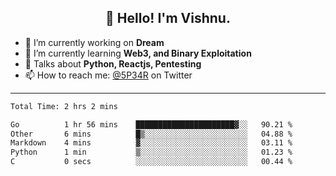 <h2 align="center">👋 Hello! I'm Vishnu.</h2>


- 🔭 I’m currently working on **Dream**
- 🌱 I’m currently learning **Web3, and Binary Exploitation**
- 💬 Talks about **Python, Reactjs, Pentesting**
- 📫 How to reach me: [@5P34R](https://twitter.com/Vishnu27302693) on Twitter

---
<!--START_SECTION:waka-->

```txt
Total Time: 2 hrs 2 mins

Go          1 hr 56 mins    ██████████████████████▓░░   90.21 %
Other       6 mins          █▒░░░░░░░░░░░░░░░░░░░░░░░   04.88 %
Markdown    4 mins          ▓░░░░░░░░░░░░░░░░░░░░░░░░   03.11 %
Python      1 min           ▒░░░░░░░░░░░░░░░░░░░░░░░░   01.23 %
C           0 secs          ░░░░░░░░░░░░░░░░░░░░░░░░░   00.44 %
```

<!--END_SECTION:waka-->
